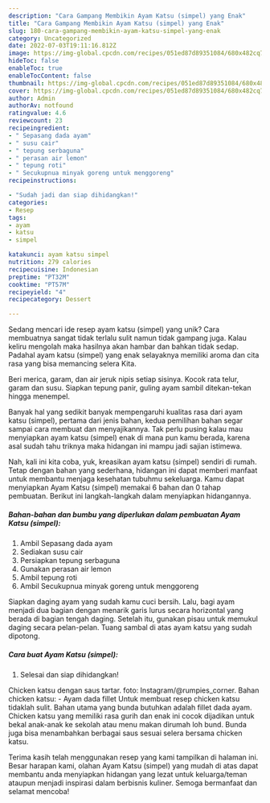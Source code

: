 ```yaml
---
description: "Cara Gampang Membikin Ayam Katsu (simpel) yang Enak"
title: "Cara Gampang Membikin Ayam Katsu (simpel) yang Enak"
slug: 180-cara-gampang-membikin-ayam-katsu-simpel-yang-enak
category: Uncategorized
date: 2022-07-03T19:11:16.812Z
image: https://img-global.cpcdn.com/recipes/051ed87d89351084/680x482cq70/ayam-katsu-simpel-foto-resep-utama.jpg
hideToc: false
enableToc: true
enableTocContent: false
thumbnail: https://img-global.cpcdn.com/recipes/051ed87d89351084/680x482cq70/ayam-katsu-simpel-foto-resep-utama.jpg
cover: https://img-global.cpcdn.com/recipes/051ed87d89351084/680x482cq70/ayam-katsu-simpel-foto-resep-utama.jpg
author: Admin
authorAv: notfound
ratingvalue: 4.6
reviewcount: 23
recipeingredient:
- " Sepasang dada ayam"
- " susu cair"
- " tepung serbaguna"
- " perasan air lemon"
- " tepung roti"
- " Secukupnua minyak goreng untuk menggoreng"
recipeinstructions:

- "Sudah jadi dan siap dihidangkan!"
categories:
- Resep
tags:
- ayam
- katsu
- simpel

katakunci: ayam katsu simpel 
nutrition: 279 calories
recipecuisine: Indonesian
preptime: "PT32M"
cooktime: "PT57M"
recipeyield: "4"
recipecategory: Dessert

---
```





Sedang mencari ide resep ayam katsu (simpel) yang unik? Cara membuatnya sangat tidak terlalu sulit namun tidak gampang juga. Kalau keliru mengolah maka hasilnya akan hambar dan bahkan tidak sedap. Padahal ayam katsu (simpel) yang enak selayaknya memiliki aroma dan cita rasa yang bisa memancing selera Kita.





Beri merica, garam, dan air jeruk nipis setiap sisinya. Kocok rata telur, garam dan susu. Siapkan tepung panir, guling ayam sambil ditekan-tekan hingga menempel.

Banyak hal yang sedikit banyak mempengaruhi kualitas rasa dari ayam katsu (simpel), pertama dari jenis bahan, kedua pemilihan bahan segar sampai cara membuat dan menyajikannya. Tak perlu pusing kalau mau menyiapkan ayam katsu (simpel) enak di mana pun kamu berada, karena asal sudah tahu triknya maka hidangan ini mampu jadi sajian istimewa.






Nah, kali ini kita coba, yuk, kreasikan ayam katsu (simpel) sendiri di rumah. Tetap dengan bahan yang sederhana, hidangan ini dapat memberi manfaat untuk membantu menjaga kesehatan tubuhmu sekeluarga. Kamu dapat menyiapkan Ayam Katsu (simpel) memakai 6 bahan dan 0 tahap pembuatan. Berikut ini langkah-langkah dalam menyiapkan hidangannya.

<!--inarticleads1-->

##### Bahan-bahan dan bumbu yang diperlukan dalam pembuatan Ayam Katsu (simpel):

1. Ambil  Sepasang dada ayam
1. Sediakan  susu cair
1. Persiapkan  tepung serbaguna
1. Gunakan  perasan air lemon
1. Ambil  tepung roti
1. Ambil  Secukupnua minyak goreng untuk menggoreng


Siapkan daging ayam yang sudah kamu cuci bersih. Lalu, bagi ayam menjadi dua bagian dengan menarik garis lurus secara horizontal yang berada di bagian tengah daging. Setelah itu, gunakan pisau untuk memukul daging secara pelan-pelan. Tuang sambal di atas ayam katsu yang sudah dipotong. 

<!--inarticleads2-->

##### Cara buat Ayam Katsu (simpel):


1. Selesai dan siap dihidangkan!

Chicken katsu dengan saus tartar. foto: Instagram/@rumpies_corner. Bahan chicken katsu: - Ayam dada fillet Untuk membuat resep chicken katsu tidaklah sulit. Bahan utama yang bunda butuhkan adalah fillet dada ayam. Chicken katsu yang memiliki rasa gurih dan enak ini cocok dijadikan untuk bekal anak-anak ke sekolah atau menu makan dirumah loh bund. Bunda juga bisa menambahkan berbagai saus sesuai selera bersama chicken katsu. 

Terima kasih telah menggunakan resep yang kami tampilkan di halaman ini. Besar harapan kami, olahan Ayam Katsu (simpel) yang mudah di atas dapat membantu anda menyiapkan hidangan yang lezat untuk keluarga/teman ataupun menjadi inspirasi dalam berbisnis kuliner. Semoga bermanfaat dan selamat mencoba!
